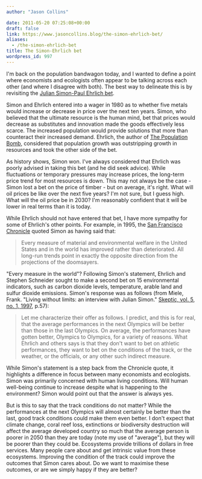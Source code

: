 ```yaml
---
author: "Jason Collins"

date: 2011-05-20 07:25:08+00:00
draft: false
link: https://www.jasoncollins.blog/the-simon-ehrlich-bet/
aliases:
  - /the-simon-ehrlich-bet
title: The Simon-Ehrlich bet
wordpress_id: 997
---
```


I'm back on the population bandwagon today, and I wanted to define a point where economists and ecologists often appear to be talking across each other (and where I disagree with both). The best way to delineate this is by revisiting the [Julian Simon-Paul Ehrlich bet](http://en.wikipedia.org/wiki/Simon%E2%80%93Ehrlich_wager).

Simon and Ehrlich entered into a wager in 1980 as to whether five metals would increase or decrease in price over the next ten years. Simon, who believed that the ultimate resource is the human mind, bet that prices would decrease as substitutes and innovation made the goods effectively less scarce. The increased population would provide solutions that more than counteract their increased demand. Ehrlich, the author of [The Population Bomb](http://en.wikipedia.org/wiki/The_Population_Bomb), considered that population growth was outstripping growth in resources and took the other side of the bet.

As history shows, Simon won. I've always considered that Ehrlich was poorly advised in taking this bet (and he did seek advice). While fluctuations or temporary pressures may increase prices, the long-term price trend for most resources is down. This may not always be the case - Simon lost a bet on the price of timber - but on average, it's right. What will oil prices be like over the next five years? I'm not sure, but I guess high. What will the oil price be in 2030? I'm reasonably confident that it will be lower in real terms than it is today.

While Ehrlich should not have entered that bet, I have more sympathy for some of Ehrlich's other points. For example, in 1995, the [San Francisco Chronicle](http://www.stanford.edu/group/CCB/Pubs/Ecofablesdocs/thebet.htm) quoted Simon as having said that:


<blockquote>Every measure of material and environmental welfare in the United States and in the world has improved rather than deteriorated. All long-run trends point in exactly the opposite direction from the projections of the doomsayers.</blockquote>


"Every measure in the world"? Following Simon's statement, Ehrlich and Stephen Schneider sought to make a second bet on 15 environmental indicators, such as carbon dioxide levels, temperature, arable land and sulfur dioxide emissions. Simon's response was as follows (from Miele, Frank. "Living without limits: an interview with Julian Simon." [Skeptic, vol. 5, no. 1, 1997](http://www.skeptic.com/magazine/archives/5.1/), p.57):


<blockquote>Let me characterize their offer as follows. I predict, and this is for real, that the average performances in the next Olympics will be better than those in the last Olympics. On average, the performances have gotten better, Olympics to Olympics, for a variety of reasons. What Ehrlich and others says is that they don't want to bet on athletic performances, they want to bet on the conditions of the track, or the weather, or the officials, or any other such indirect measure.</blockquote>


While Simon's statement is a step back from the Chronicle quote, it highlights a difference in focus between many economists and ecologists. Simon was primarily concerned with human living conditions. Will human well-being continue to increase despite what is happening to the environment? Simon would point out that the answer is always yes.

But is this to say that the track conditions do not matter? While the performances at the next Olympics will almost certainly be better than the last, good track conditions could make them even better. I don't expect that climate change, coral reef loss, extinctions or biodiversity destruction will affect the average developed country so much that the average person is poorer in 2050 than they are today (note my use of "average"), but they will be poorer than they could be. Ecosystems provide trillions of dollars in free services. Many people care about and get intrinsic value from these ecosystems. Improving the condition of the track could improve the outcomes that Simon cares about. Do we want to maximise these outcomes, or are we simply happy if they are better?
